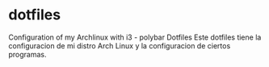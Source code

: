 # dotfiles
Configuration of my Archlinux with i3 - polybar
Dotfiles
Este dotfiles tiene la configuracion de mi distro Arch Linux y la configuracion de ciertos programas.

